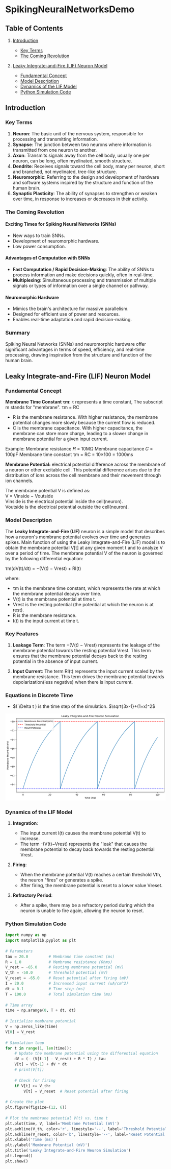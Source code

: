 # SpikingNeuralNetworksDemo

## Table of Contents
1. [Introduction](#introduction)
   - [Key Terms](#key-terms)
   - [The Coming Revolution](#the-coming-revolution)

2. [Leaky Integrate-and-Fire (LIF) Neuron Model](#leaky-integrate-and-fire-lif-neuron-model)
   - [Fundamental Concept](#fundamental-concept)
   - [Model Description](#model-description)
   - [Dynamics of the LIF Model](#dynamics-of-the-lif-model)
   - [Python Simulation Code](#python-simulation-code)

## Introduction

### Key Terms

1. **Neuron**: The basic unit of the nervous system, responsible for processing and transmitting information.
2. **Synapse**: The junction between two neurons where information is transmitted from one neuron to another.
3. **Axon**: Transmits signals away from the cell body, usually one per neuron, can be long, often myelinated, smooth structure.
4. **Dendrite**: Receives signals toward the cell body, many per neuron, short and branched, not myelinated, tree-like structure.
5. **Neuromorphic**: Referring to the design and development of hardware and software systems inspired by the structure and function of the human brain.
6. **Synaptic Plasticity**: The ability of synapses to strengthen or weaken over time, in response to increases or decreases in their activity.

### The Coming Revolution

#### Exciting Times for Spiking Neural Networks (SNNs)
- New ways to train SNNs.
- Development of neuromorphic hardware.
- Low power consumption.

#### Advantages of Computation with SNNs
- **Fast Computation / Rapid Decision-Making**: The ability of SNNs to process information and make decisions quickly, often in real-time.
- **Multiplexing**: Simultaneous processing and transmission of multiple signals or types of information over a single channel or pathway.

#### Neuromorphic Hardware
- Mimics the brain's architecture for massive parallelism.
- Designed for efficient use of power and resources.
- Enables real-time adaptation and rapid decision-making.

### Summary
Spiking Neural Networks (SNNs) and neuromorphic hardware offer significant advantages in terms of speed, efficiency, and real-time processing, drawing inspiration from the structure and function of the human brain.

## Leaky Integrate-and-Fire (LIF) Neuron Model

### Fundamental Concept

**Membrane Time Constant τm:** τ represents a time constant, The subscript m stands for "membrane".
τm = RC
- R is the membrane resistance. With higher resistance, the membrane potential changes more slowly because the current flow is reduced.
- C is the membrane capacitance. With higher capacitance, the membrane can store more charge, leading to a slower change in membrane potential for a given input current.

Example:
Membrane resistance 𝑅 = 10MΩ
Membrane capacitance 𝐶 = 100pF
Membrane time constant τm = RC = 10×100 = 1000ms

**Membrane Potential:** electrical potential difference across the membrane of a neuron or other excitable cell. This potential difference arises due to the distribution of ions across the cell membrane and their movement through ion channels.<br>

The membrane potential V is defined as:<br>
V = Vinside − Voutside<br>
Vinside ​is the electrical potential inside the cell(neuron).<br>
Voutside is the electrical potential outside the cell(neuron).<br>

### Model Description
The **Leaky Integrate-and-Fire (LIF)** neuron is a simple model that describes how a neuron's membrane potential evolves over time and generates spikes. Main function of using the Leaky Integrate-and-Fire (LIF) model is to obtain the membrane potential V[t] at any given moment t and to analyze V over a period of time. The membrane potential V of the neuron is governed by the following differential equation:

τm(dV(t)/dt) = −(V(t) − Vrest) + RI(t)

where:
- τm is the membrane time constant, which represents the rate at which the membrane potential decays over time.
- V(t) is the membrane potential at time t.
- Vrest is the resting potential (the potential at which the neuron is at rest).
- R is the membrane resistance.
- I(t) is the input current at time t.

### Key Features
1. **Leakage Term**: The term −(V(t) − Vrest) represents the leakage of the membrane potential towards the resting potential Vrest. This term ensures that the membrane potential decays back to the resting potential in the absence of input current.

2. **Input Current**: The term RI(t) represents the input current scaled by the membrane resistance. This term drives the membrane potential towards depolarization(less negative) when there is input current.

### Equations in Discrete Time
- $\( \Delta t \) is the time step of the simulation.
$\sqrt{3x-1}+(1+x)^2$

![Leaky Integrate and Fire Neuron](Image/leaky_integrate_and_fire_neuron02.png)


### Dynamics of the LIF Model
1. **Integration**:
   - The input current I(t) causes the membrane potential V(t) to increase.
   - The term -(V(t)−Vrest) represents the "leak" that causes the membrane potential to decay back towards the resting potential Vrest.

2. **Firing**:
   - When the membrane potential V(t) reaches a certain threshold Vth, the neuron "fires" or generates a spike.
   - After firing, the membrane potential is reset to a lower value Vreset.

3. **Refractory Period**:
   - After a spike, there may be a refractory period during which the neuron is unable to fire again, allowing the neuron to reset.

### Python Simulation Code
```python
import numpy as np
import matplotlib.pyplot as plt

# Parameters
tau = 20.0         # Membrane time constant (ms)
R = 1.0            # Membrane resistance (Ohms)
V_rest = -65.0     # Resting membrane potential (mV)
V_th = -50.0       # Threshold potential (mV)
V_reset = -65.0    # Reset potential after firing (mV)
I = 20.0           # Increased input current (uA/cm^2)
dt = 0.1           # Time step (ms)
T = 100.0          # Total simulation time (ms)

# Time array
time = np.arange(0, T + dt, dt)

# Initialize membrane potential
V = np.zeros_like(time)
V[0] = V_rest

# Simulation loop
for t in range(1, len(time)):
    # Update the membrane potential using the differential equation
    dV = (- (V[t-1] - V_rest) + R * I) / tau
    V[t] = V[t-1] + dV * dt
    # print(V[t])
    
    # Check for firing
    if V[t] >= V_th:
        V[t] = V_reset  # Reset potential after firing

# Create the plot
plt.figure(figsize=(12, 6))

# Plot the membrane potential V(t) vs. time t
plt.plot(time, V, label='Membrane Potential (mV)')
plt.axhline(V_th, color='r', linestyle='--', label='Threshold Potential')
plt.axhline(V_reset, color='b', linestyle='--', label='Reset Potential')
plt.xlabel('Time (ms)')
plt.ylabel('Membrane Potential (mV)')
plt.title('Leaky Integrate-and-Fire Neuron Simulation')
plt.legend()
plt.show()
```
